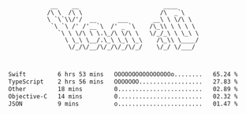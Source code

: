 <div align="center">
<pre><code>
 __    __                        ____      
/\ \  /\ \                      /\  _`\    
\ `\`\\/'/  __      ___       __\ \ \/\ \  
 `\ `\ /' /'__`\  /' _ `\    /\_\\ \ \ \ \ 
   `\ \ \/\ \ \.\_/\ \/\ \   \/_/_\ \ \_\ \
     \ \_\ \__/.\_\ \_\ \_\    /\_\\ \____/
      \/_/\/__/\/_/\/_/\/_/    \/_/ \/___/ 
                                           

</code></pre>

<!--START_SECTION:waka-->

```txt
Swift         6 hrs 53 mins   OOOOOOOOOOOOOOOOo........   65.24 %
TypeScript    2 hrs 56 mins   OOOOOOO..................   27.83 %
Other         18 mins         0........................   02.89 %
Objective-C   14 mins         0........................   02.32 %
JSON          9 mins          o........................   01.47 %
```

<!--END_SECTION:waka-->

